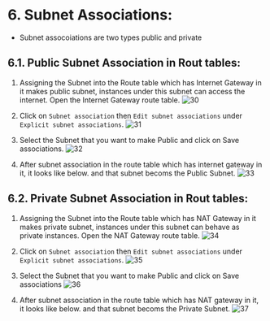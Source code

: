 # 6. Subnet Associations:
- Subnet assocoiations are two types public and private

## 6.1. Public Subnet Association in Rout tables:

  1. Assigning the Subnet into the Route table which has Internet Gateway in it makes public subnet, instances under this subnet can access the internet. Open the Internet Gateway route table.
     ![30](https://github.com/user-attachments/assets/a7800f1a-5ee3-4ff2-8bc9-032f6664953e)

  2. Click on ```Subnet association``` then ```Edit subnet associations``` under ```Explicit subnet associations```.
     ![31](https://github.com/user-attachments/assets/c8f1cc57-2b01-4aa6-b31d-a3beb00bfae3)

  3. Select the Subnet that you want to make Public and click on Save associations.
     ![32](https://github.com/user-attachments/assets/5b7ea5f4-a0f0-46b6-8ab5-0bd0e241d4aa)

  4. After subnet association in the route table which has internet gateway in it, it looks like below. and that subnet becoms the Public Subnet.
     ![33](https://github.com/user-attachments/assets/d1ad8a63-bc13-4dde-b392-1aa0ac7d76c8)


## 6.2. Private Subnet Association in Rout tables:

  1. Assigning the Subnet into the Route table which has NAT Gateway in it makes private subnet, instances under this subnet can behave as private instances. Open the NAT Gateway route table.
     ![34](https://github.com/user-attachments/assets/df481e4a-3cc0-4dc7-9e61-4d651c22ad1f)

  2. Click on ```Subnet association``` then ```Edit subnet associations``` under ```Explicit subnet associations```.
     ![35](https://github.com/user-attachments/assets/6d179820-9412-451b-9ea2-72a9d17c2213)

  3. Select the Subnet that you want to make Public and click on Save associations
     ![36](https://github.com/user-attachments/assets/befc1c54-4f62-4c02-8f64-9d74f2d6ebc4)

  4. After subnet association in the route table which has NAT gateway in it, it looks like below. and that subnet becoms the Private Subnet.
     ![37](https://github.com/user-attachments/assets/977db490-166c-44b4-b80a-300d81f617c1)
